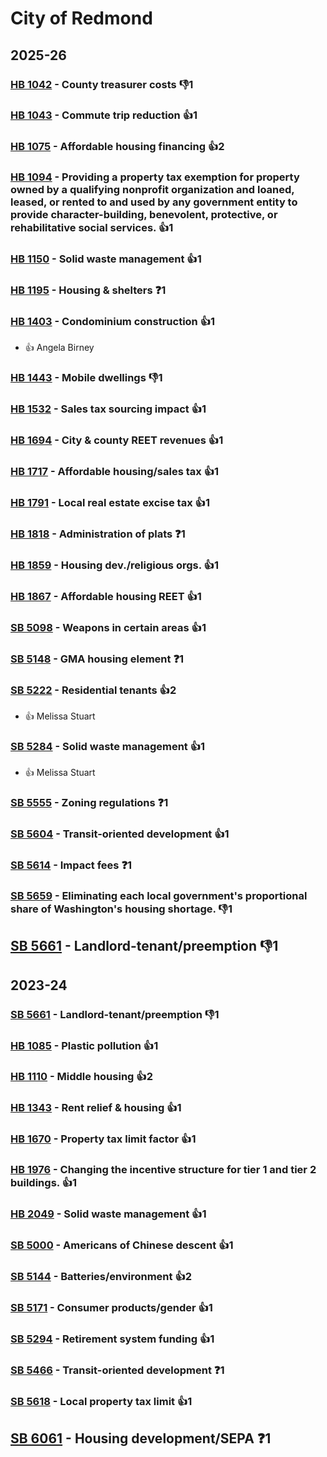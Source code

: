 # City of Redmond
## 2025-26

### [HB 1042](/bill/2025-26/hb/1042/) - County treasurer costs  👎1 

### [HB 1043](/bill/2025-26/hb/1043/) - Commute trip reduction 👍1  

### [HB 1075](/bill/2025-26/hb/1075/) - Affordable housing financing 👍2  

### [HB 1094](/bill/2025-26/hb/1094/) - Providing a property tax exemption for property owned by a qualifying nonprofit organization and loaned, leased, or rented to and used by any government entity to provide character-building, benevolent, protective, or rehabilitative social services. 👍1  

### [HB 1150](/bill/2025-26/hb/1150/) - Solid waste management 👍1  

### [HB 1195](/bill/2025-26/hb/1195/) - Housing & shelters   ❓1

### [HB 1403](/bill/2025-26/hb/1403/) - Condominium construction 👍1  
* 👍 Angela Birney

### [HB 1443](/bill/2025-26/hb/1443/) - Mobile dwellings  👎1 

### [HB 1532](/bill/2025-26/hb/1532/) - Sales tax sourcing impact 👍1  

### [HB 1694](/bill/2025-26/hb/1694/) - City & county REET revenues 👍1  

### [HB 1717](/bill/2025-26/hb/1717/) - Affordable housing/sales tax 👍1  

### [HB 1791](/bill/2025-26/hb/1791/) - Local real estate excise tax 👍1  

### [HB 1818](/bill/2025-26/hb/1818/) - Administration of plats   ❓1

### [HB 1859](/bill/2025-26/hb/1859/) - Housing dev./religious orgs. 👍1  

### [HB 1867](/bill/2025-26/hb/1867/) - Affordable housing REET 👍1  

### [SB 5098](/bill/2025-26/sb/5098/) - Weapons in certain areas 👍1  

### [SB 5148](/bill/2025-26/sb/5148/) - GMA housing element   ❓1

### [SB 5222](/bill/2025-26/sb/5222/) - Residential tenants 👍2  
* 👍 Melissa Stuart

### [SB 5284](/bill/2025-26/sb/5284/) - Solid waste management 👍1  
* 👍 Melissa Stuart

### [SB 5555](/bill/2025-26/sb/5555/) - Zoning regulations   ❓1

### [SB 5604](/bill/2025-26/sb/5604/) - Transit-oriented development 👍1  

### [SB 5614](/bill/2025-26/sb/5614/) - Impact fees   ❓1

### [SB 5659](/bill/2025-26/sb/5659/) - Eliminating each local government's proportional share of Washington's housing shortage.  👎1 

## [SB 5661](/bill/2025-26/sb/5661/) - Landlord-tenant/preemption  👎1 

## 2023-24

### [SB 5661](/bill/2023-24/sb/5661/) - Landlord-tenant/preemption  👎1 

### [HB 1085](/bill/2023-24/hb/1085/) - Plastic pollution 👍1  

### [HB 1110](/bill/2023-24/hb/1110/) - Middle housing 👍2  

### [HB 1343](/bill/2023-24/hb/1343/) - Rent relief & housing 👍1  

### [HB 1670](/bill/2023-24/hb/1670/) - Property tax limit factor 👍1  

### [HB 1976](/bill/2023-24/hb/1976/) - Changing the incentive structure for tier 1 and tier 2 buildings. 👍1  

### [HB 2049](/bill/2023-24/hb/2049/) - Solid waste management 👍1  

### [SB 5000](/bill/2023-24/sb/5000/) - Americans of Chinese descent 👍1  

### [SB 5144](/bill/2023-24/sb/5144/) - Batteries/environment 👍2  

### [SB 5171](/bill/2023-24/sb/5171/) - Consumer products/gender 👍1  

### [SB 5294](/bill/2023-24/sb/5294/) - Retirement system funding 👍1  

### [SB 5466](/bill/2023-24/sb/5466/) - Transit-oriented development   ❓1

### [SB 5618](/bill/2023-24/sb/5618/) - Local property tax limit 👍1  

## [SB 6061](/bill/2023-24/sb/6061/) - Housing development/SEPA   ❓1
